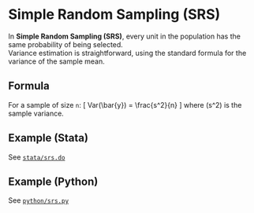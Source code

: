 # Simple Random Sampling (SRS)

In **Simple Random Sampling (SRS)**, every unit in the population has the same probability of being selected.  
Variance estimation is straightforward, using the standard formula for the variance of the sample mean.

## Formula
For a sample of size `n`:
\[
Var(\bar{y}) = \frac{s^2}{n}
\]
where \(s^2\) is the sample variance.

## Example (Stata)
See [`stata/srs.do`](stata/srs.do)

## Example (Python)
See [`python/srs.py`](python/srs.py)

